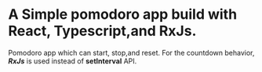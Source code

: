 # A Simple pomodoro app build with React, Typescript,and RxJs.

Pomodoro app which can start, stop,and reset. For the countdown behavior, _**RxJs**_ is used instead of **setInterval** API.

